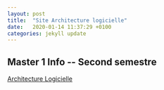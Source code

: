 ```yaml
---
layout: post
title:  "Site Architecture logicielle"
date:   2020-01-14 11:37:29 +0100
categories: jekyll update
---
```


## Master 1 Info -- Second semestre


[Architecture Logicielle](https://www.labri.fr/perso/auber/ALM1GL/)
